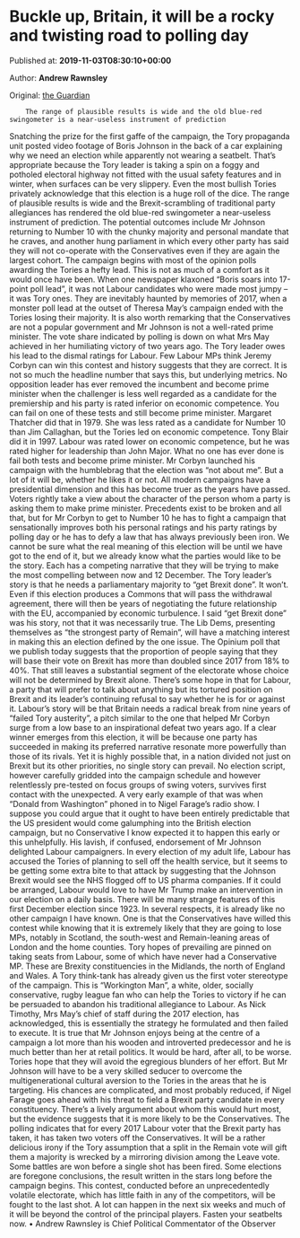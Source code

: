 
# Buckle up, Britain, it will be a rocky and twisting road to polling day

Published at: **2019-11-03T08:30:10+00:00**

Author: **Andrew Rawnsley**

Original: [the Guardian](https://www.theguardian.com/commentisfree/2019/nov/03/buckle-up-britain-it-will-be-a-rocky-and-twisting-road-to-polling-day)


        The range of plausible results is wide and the old blue-red swingometer is a near-useless instrument of prediction
      
Snatching the prize for the first gaffe of the campaign, the Tory propaganda unit posted video footage of Boris Johnson in the back of a car explaining why we need an election while apparently not wearing a seatbelt.
That’s appropriate because the Tory leader is taking a spin on a foggy and potholed electoral highway not fitted with the usual safety features and in winter, when surfaces can be very slippery.
Even the most bullish Tories privately acknowledge that this election is a huge roll of the dice. The range of plausible results is wide and the Brexit-scrambling of traditional party allegiances has rendered the old blue-red swingometer a near-useless instrument of prediction. The potential outcomes include Mr Johnson returning to Number 10 with the chunky majority and personal mandate that he craves, and another hung parliament in which every other party has said they will not co-operate with the Conservatives even if they are again the largest cohort.
The campaign begins with most of the opinion polls awarding the Tories a hefty lead. This is not as much of a comfort as it would once have been. When one newspaper klaxoned “Boris soars into 17-point poll lead”, it was not Labour candidates who were made most jumpy – it was Tory ones. They are inevitably haunted by memories of 2017, when a monster poll lead at the outset of Theresa May’s campaign ended with the Tories losing their majority. It is also worth remarking that the Conservatives are not a popular government and Mr Johnson is not a well-rated prime minister. The vote share indicated by polling is down on what Mrs May achieved in her humiliating victory of two years ago.
The Tory leader owes his lead to the dismal ratings for Labour. Few Labour MPs think Jeremy Corbyn can win this contest and history suggests that they are correct. It is not so much the headline number that says this, but underlying metrics. No opposition leader has ever removed the incumbent and become prime minister when the challenger is less well regarded as a candidate for the premiership and his party is rated inferior on economic competence. You can fail on one of these tests and still become prime minister. Margaret Thatcher did that in 1979. She was less rated as a candidate for Number 10 than Jim Callaghan, but the Tories led on economic competence. Tony Blair did it in 1997. Labour was rated lower on economic competence, but he was rated higher for leadership than John Major. What no one has ever done is fail both tests and become prime minister.
Mr Corbyn launched his campaign with the humblebrag that the election was “not about me”. But a lot of it will be, whether he likes it or not. All modern campaigns have a presidential dimension and this has become truer as the years have passed. Voters rightly take a view about the character of the person whom a party is asking them to make prime minister. Precedents exist to be broken and all that, but for Mr Corbyn to get to Number 10 he has to fight a campaign that sensationally improves both his personal ratings and his party ratings by polling day or he has to defy a law that has always previously been iron.
We cannot be sure what the real meaning of this election will be until we have got to the end of it, but we already know what the parties would like to be the story. Each has a competing narrative that they will be trying to make the most compelling between now and 12 December. The Tory leader’s story is that he needs a parliamentary majority to “get Brexit done”. It won’t. Even if this election produces a Commons that will pass the withdrawal agreement, there will then be years of negotiating the future relationship with the EU, accompanied by economic turbulence. I said “get Brexit done” was his story, not that it was necessarily true.
The Lib Dems, presenting themselves as “the strongest party of Remain”, will have a matching interest in making this an election defined by the one issue. The Opinium poll that we publish today suggests that the proportion of people saying that they will base their vote on Brexit has more than doubled since 2017 from 18% to 40%. That still leaves a substantial segment of the electorate whose choice will not be determined by Brexit alone. There’s some hope in that for Labour, a party that will prefer to talk about anything but its tortured position on Brexit and its leader’s continuing refusal to say whether he is for or against it. Labour’s story will be that Britain needs a radical break from nine years of “failed Tory austerity”, a pitch similar to the one that helped Mr Corbyn surge from a low base to an inspirational defeat two years ago.
If a clear winner emerges from this election, it will be because one party has succeeded in making its preferred narrative resonate more powerfully than those of its rivals. Yet it is highly possible that, in a nation divided not just on Brexit but its other priorities, no single story can prevail.
No election script, however carefully gridded into the campaign schedule and however relentlessly pre-tested on focus groups of swing voters, survives first contact with the unexpected. A very early example of that was when “Donald from Washington” phoned in to Nigel Farage’s radio show. I suppose you could argue that it ought to have been entirely predictable that the US president would come galumphing into the British election campaign, but no Conservative I know expected it to happen this early or this unhelpfully. His lavish, if confused, endorsement of Mr Johnson delighted Labour campaigners. In every election of my adult life, Labour has accused the Tories of planning to sell off the health service, but it seems to be getting some extra bite to that attack by suggesting that the Johnson Brexit would see the NHS flogged off to US pharma companies. If it could be arranged, Labour would love to have Mr Trump make an intervention in our election on a daily basis.
There will be many strange features of this first December election since 1923. In several respects, it is already like no other campaign I have known. One is that the Conservatives have willed this contest while knowing that it is extremely likely that they are going to lose MPs, notably in Scotland, the south-west and Remain-leaning areas of London and the home counties. Tory hopes of prevailing are pinned on taking seats from Labour, some of which have never had a Conservative MP. These are Brexity constituencies in the Midlands, the north of England and Wales. A Tory think-tank has already given us the first voter stereotype of the campaign. This is “Workington Man”, a white, older, socially conservative, rugby league fan who can help the Tories to victory if he can be persuaded to abandon his traditional allegiance to Labour.
As Nick Timothy, Mrs May’s chief of staff during the 2017 election, has acknowledged, this is essentially the strategy he formulated and then failed to execute. It is true that Mr Johnson enjoys being at the centre of a campaign a lot more than his wooden and introverted predecessor and he is much better than her at retail politics. It would be hard, after all, to be worse. Tories hope that they will avoid the egregious blunders of her effort. But Mr Johnson will have to be a very skilled seducer to overcome the multigenerational cultural aversion to the Tories in the areas that he is targeting.
His chances are complicated, and most probably reduced, if Nigel Farage goes ahead with his threat to field a Brexit party candidate in every constituency. There’s a lively argument about whom this would hurt most, but the evidence suggests that it is more likely to be the Conservatives. The polling indicates that for every 2017 Labour voter that the Brexit party has taken, it has taken two voters off the Conservatives. It will be a rather delicious irony if the Tory assumption that a split in the Remain vote will gift them a majority is wrecked by a mirroring division among the Leave vote.
Some battles are won before a single shot has been fired. Some elections are foregone conclusions, the result written in the stars long before the campaign begins. This contest, conducted before an unprecedentedly volatile electorate, which has little faith in any of the competitors, will be fought to the last shot. A lot can happen in the next six weeks and much of it will be beyond the control of the principal players. Fasten your seatbelts now.
• Andrew Rawnsley is Chief Political Commentator of the Observer
